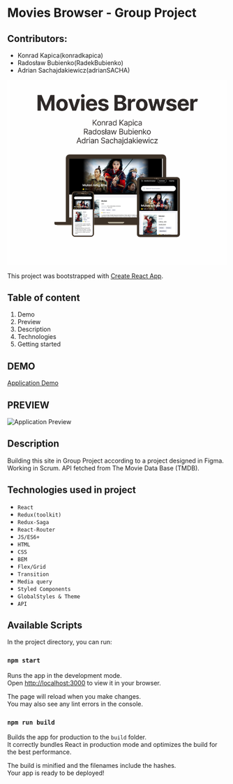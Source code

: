 # Movies Browser - Group Project

## Contributors:
- Konrad Kapica(konradkapica)
- Radosław Bubienko(RadekBubienko)
- Adrian Sachajdakiewicz(adrianSACHA)

![Application Image](public/moviesBrowserPreview.png)

This project was bootstrapped with [Create React App](https://github.com/facebook/create-react-app).

## Table of content
1. Demo
1. Preview
1. Description
1. Technologies
1. Getting started

## DEMO
[Application Demo](https://adriansacha.github.io/movies-browser/)

## PREVIEW
![Application Preview](public/movieBrowserPreview.gif)

## Description
Building this site in Group Project according to a project designed in Figma. Working in Scrum. API fetched from The Movie Data Base (TMDB).

## Technologies used in project
- `React`
- `Redux(toolkit)`
- `Redux-Saga`
- `React-Router`
- `JS/ES6+`
- `HTML`
- `CSS`
- `BEM`
- `Flex/Grid`
- `Transition`
- `Media query`
- `Styled Components`
- `GlobalStyles & Theme`
- `API`

## Available Scripts
In the project directory, you can run:

### `npm start`
Runs the app in the development mode.\
Open [http://localhost:3000](http://localhost:3000) to view it in your browser.

The page will reload when you make changes.\
You may also see any lint errors in the console.

### `npm run build`
Builds the app for production to the `build` folder.\
It correctly bundles React in production mode and optimizes the build for the best performance.

The build is minified and the filenames include the hashes.\
Your app is ready to be deployed!
